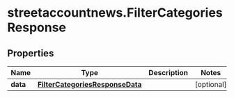 # streetaccountnews.FilterCategoriesResponse

## Properties

Name | Type | Description | Notes
------------ | ------------- | ------------- | -------------
**data** | [**FilterCategoriesResponseData**](FilterCategoriesResponseData.md) |  | [optional] 


